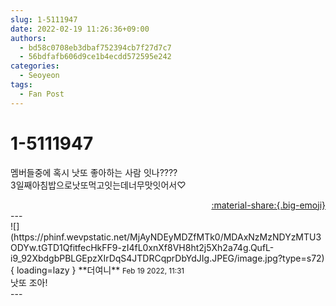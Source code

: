 ```yaml
---
slug: 1-5111947
date: 2022-02-19 11:26:36+09:00
authors:
  - bd58c0708eb3dbaf752394cb7f27d7c7
  - 56bdfafb606d9ce1b4ecdd572595e242
categories:
  - Seoyeon
tags:
  - Fan Post
---
```


# 1-5111947

<div class="post-container" markdown="1">
<div class="content-container md-sidebar__scrollwrap" markdown="1">

멤버들중에 혹시 낫또 좋아하는 사람 잇나????<br>3일째아침밥으로낫또먹고잇는데너무맛잇어서♡ 

</div>
</div>

<div style="text-align: right;" markdown="1">
<a href="https://weverse.io/fromis9/fanpost/1-5111947" style="text-align: right;">:material-share:{.big-emoji}</a>
</div>
---

<div class="comments-container md-sidebar__scrollwrap" markdown="1">
<div class="comment" markdown="1">
<div class='id-container' markdown="1">
![](https://phinf.wevpstatic.net/MjAyNDEyMDZfMTk0/MDAxNzMzNDYzMTU3ODYw.tGTD1QfitfecHkFF9-zI4fL0xnXf8VH8ht2j5Xh2a74g.QufL-i9_92XbdgbPBLGEpzXIrDqS4JTDRCqprDbYdJIg.JPEG/image.jpg?type=s72){ loading=lazy }
**<span class="artist">더여니</span>** <small>Feb 19 2022, 11:31</small><br>
</div>
<div class='comment-body' markdown="1">
낫또 조아!
</div>
</div>
</div>
---
